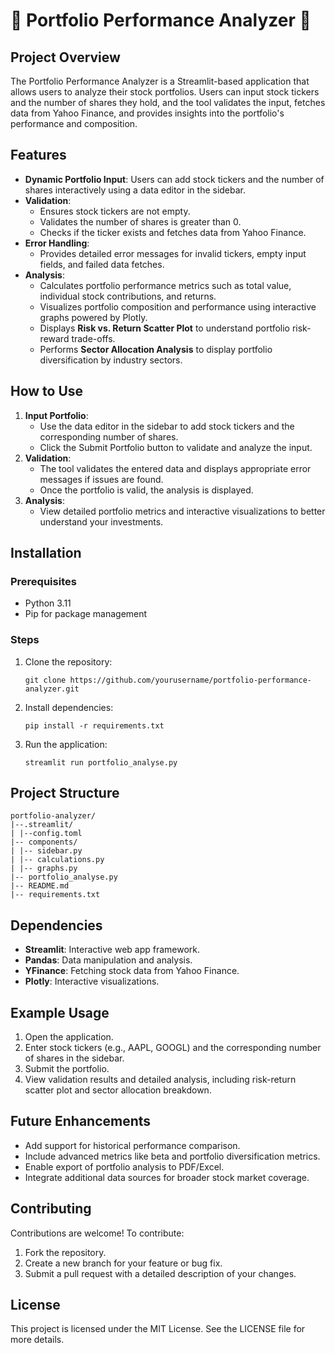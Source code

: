 # 💼 Portfolio Performance Analyzer 💼

## Project Overview  
The Portfolio Performance Analyzer is a Streamlit-based application that allows users to analyze their stock portfolios. Users can input stock tickers and the number of shares they hold, and the tool validates the input, fetches data from Yahoo Finance, and provides insights into the portfolio's performance and composition.

## Features  
- **Dynamic Portfolio Input**: Users can add stock tickers and the number of shares interactively using a data editor in the sidebar.  
- **Validation**:  
  - Ensures stock tickers are not empty.  
  - Validates the number of shares is greater than 0.  
  - Checks if the ticker exists and fetches data from Yahoo Finance.  
- **Error Handling**:  
  - Provides detailed error messages for invalid tickers, empty input fields, and failed data fetches.  
- **Analysis**:  
  - Calculates portfolio performance metrics such as total value, individual stock contributions, and returns.  
  - Visualizes portfolio composition and performance using interactive graphs powered by Plotly.  
  - Displays **Risk vs. Return Scatter Plot** to understand portfolio risk-reward trade-offs.  
  - Performs **Sector Allocation Analysis** to display portfolio diversification by industry sectors.

## How to Use  
1. **Input Portfolio**:  
   - Use the data editor in the sidebar to add stock tickers and the corresponding number of shares.  
   - Click the Submit Portfolio button to validate and analyze the input.  
2. **Validation**:  
   - The tool validates the entered data and displays appropriate error messages if issues are found.  
   - Once the portfolio is valid, the analysis is displayed.  
3. **Analysis**:  
   - View detailed portfolio metrics and interactive visualizations to better understand your investments.  

## Installation  

### Prerequisites  
- Python 3.11  
- Pip for package management  

### Steps  
1. Clone the repository:  
   ```
   git clone https://github.com/yourusername/portfolio-performance-analyzer.git
   ```  
2. Install dependencies:  
   ```
   pip install -r requirements.txt
   ```  
3. Run the application:  
   ```
   streamlit run portfolio_analyse.py
   ```  

## Project Structure  
```
portfolio-analyzer/ 
|--.streamlit/
| |--config.toml
|-- components/
| |-- sidebar.py 
| |-- calculations.py 
| |-- graphs.py 
|-- portfolio_analyse.py 
|-- README.md 
|-- requirements.txt 
```


## Dependencies  
- **Streamlit**: Interactive web app framework.  
- **Pandas**: Data manipulation and analysis.  
- **YFinance**: Fetching stock data from Yahoo Finance.  
- **Plotly**: Interactive visualizations.  

## Example Usage  
1. Open the application.  
2. Enter stock tickers (e.g., AAPL, GOOGL) and the corresponding number of shares in the sidebar.  
3. Submit the portfolio.  
4. View validation results and detailed analysis, including risk-return scatter plot and sector allocation breakdown.  

## Future Enhancements  
- Add support for historical performance comparison.  
- Include advanced metrics like beta and portfolio diversification metrics.  
- Enable export of portfolio analysis to PDF/Excel.  
- Integrate additional data sources for broader stock market coverage.  

## Contributing  
Contributions are welcome! To contribute:  
1. Fork the repository.  
2. Create a new branch for your feature or bug fix.  
3. Submit a pull request with a detailed description of your changes.  

## License  
This project is licensed under the MIT License. See the LICENSE file for more details.
